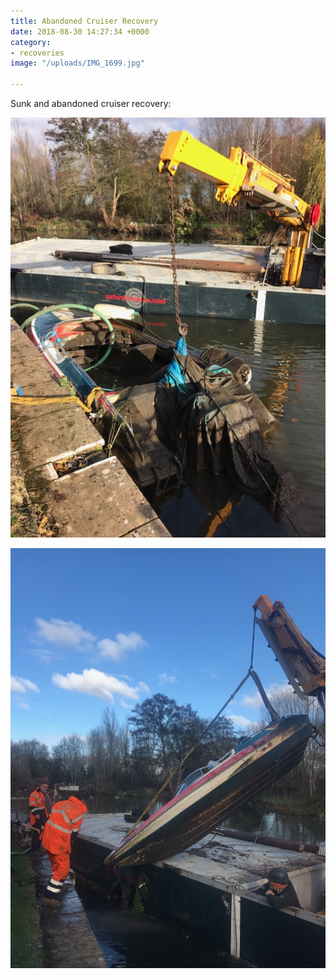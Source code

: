 ```yaml
---
title: Abandoned Cruiser Recovery
date: 2018-08-30 14:27:34 +0000
category:
- recoveries
image: "/uploads/IMG_1699.jpg"

---
```

Sunk and abandoned cruiser recovery:

![](/uploads/IMG_1698.jpg)

![](/uploads/IMG_1699.jpg)